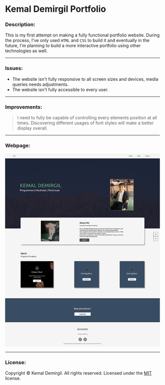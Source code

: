 # Kemal Demirgil Portfolio

### Description:
This is my first attempt on making a fully functional portfolio website. During the process, I've only used `HTML` and `CSS` to build it and eventually in the future, I'm planning to build a more interactive portfolio using other technologies as well.

---
### Issues:
- The website isn't fully responsive to all screen sizes and devices, media queries needs adjustments.
- The website isn't fully accessible to every user.
---

### Improvements:
 >I need to fully be capable of controlling every elements position at all times. Discovering different usages of font styles will make a better display overall.

---
### Webpage:
![screenshot-kd-portfolio](assets/images/screenshot-kd-portfolio.png)

---
### License:

Copyright © Kemal Demirgil. All rights reserved.
Licensed under the [MIT](https://github.com/kemaldemirgil/kd-portfolio/blob/main/LICENSE) license.